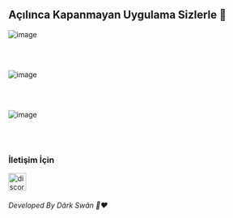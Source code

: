 <h2 > Açılınca Kapanmayan Uygulama Sizlerle 👋 </h2>


![image](https://user-images.githubusercontent.com/80572575/148635966-1d11e2df-3743-4cfd-b683-9bc389bd995a.png)

<br>

<br>

![image](https://user-images.githubusercontent.com/80572575/148636001-9bafdc1c-26e6-41e6-9c2c-7317e83ff519.png)

<br> 

<br>

![image](https://user-images.githubusercontent.com/80572575/148636013-2c048bb0-c3d4-4b83-a542-17b3d096ec70.png)


<br> 

<br>

<h3> İletişim İçin </h3>
<a href="https://discord.gg/r3kAGxK7FV" target="blank"> <img src="https://i.hizliresim.com/d48n7mk." alt="discord" width="35" height="35"/> </a>

<br>

<h6>Developed By Dârk Swân  👋❤️</h6>


